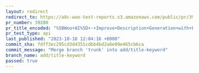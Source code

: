 ```yaml
---
layout: redirect
redirect_to: https://a8c-woo-test-reports.s3.amazonaws.com/public/pr/39200/api/index.html
pr_number: 39200
pr_title_encoded: "%5BWoo+AI%5D+-+Improve+Description+Generation+with+Product+Title+%2B+Keyword+guess"
pr_test_type: api
last_published: "2023-10-18 12:04:16 +0000"
commit_sha: fdff3ec295cd3d4351cdbb4bd2a6e09e465cb6ca
commit_message: "Merge branch 'trunk' into add/title-keyword"
branch_name: add/title-keyword
passed: true
---
```

